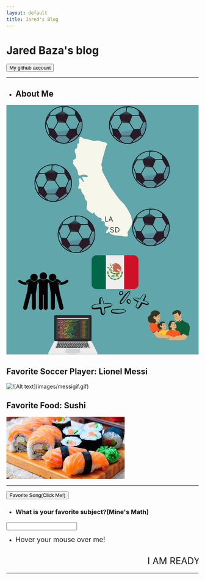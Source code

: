 ```yaml
---
layout: default
title: Jared's Blog
---
```

# Jared Baza's blog

<button onclick = "window.location.href='https://github.com/JBaza12';">My github account</button>
<br>
<hr>

- ## About Me

![Alt text](image.png)

## Favorite Soccer Player: Lionel Messi
![!\[Alt text\](images/messigif.gif)
](<messi gif.gif>)
## Favorite Food: Sushi
![Alt text](image-1.png)
<hr>


<button onclick = "window.location.href='https://www.youtube.com/watch?v=suhlSjSzMUk';">Favorite Song(Click Me!)</button>

- ### What is your favorite subject?(Mine's Math)
<input list="subjects">
<datalist id="subjects">
<option>Math</option>
<option>Science</option>
<option>English</option>
<option>History</option>
<option>Coding!</option>
</datalist>

- <span title="My favorite thing to do in my free time is to spend time with family and friends"> <font size="+1">Hover your mouse over me!</font></span>
<br>
<marquee> <font size="+2.75">I AM READY TO CODE!!!</font></marquee>

<hr>

